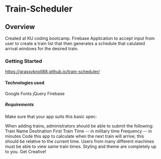 # Train-Scheduler

## Overview

Created at KU coding bootcamp. Firebase Application to accept input from user to create a train list that then generates a schedule that calulated arrival windows for the desired train. 

### Getting Started
https://grassyknoll88.github.io/train-scheduler/



#### Technologies used

Google Fonts
jQuery
Firebase

##### Requirements

Make sure that your app suits this basic spec:


When adding trains, administrators should be able to submit the following:
Train Name
Destination 
First Train Time -- in military time
Frequency -- in minutes
Code this app to calculate when the next train will arrive; this should be relative to the current time.
Users from many different machines must be able to view same train times.
Styling and theme are completely up to you. Get Creative!

